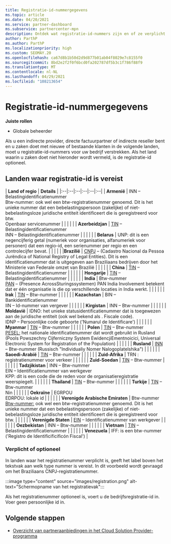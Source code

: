 ```yaml
---
title: Registratie-id-nummergegevens
ms.topic: article
ms.date: 04/20/2021
ms.service: partner-dashboard
ms.subservice: partnercenter-mpn
description: Ontdek wat registratie-id-nummers zijn en of ze verplicht zijn voor uw land.
author: ParthP
ms.author: ParthP
ms.localizationpriority: high
ms.custom: SEOMAY.20
ms.openlocfilehash: ca67d8b1b50d2d9d877b01ab04f8029e7c8155f0
ms.sourcegitcommit: 8bd2e2f2f0f6bcd0fa202787df5b3c1f786f88f9
ms.translationtype: MT
ms.contentlocale: nl-NL
ms.lasthandoff: 04/29/2021
ms.locfileid: "108213654"
---
```

# <a name="registration-id-number-information"></a>Registratie-id-nummergegevens

**Juiste rollen**

- Globale beheerder
 
Als u een indirecte provider, directe factuurpartner of indirecte reseller bent en u zaken doet met nieuwe of bestaande klanten in de volgende landen, moet u registratie-id-nummers voor uw bedrijf verstrekken. Als het land waarin u zaken doet niet hieronder wordt vermeld, is de registratie-id optioneel.

## <a name="countries-where-registration-id-is-required"></a>Landen waar registratie-id is vereist

| **Land of regio** | **Details** |
|:--|:--|:--|:--|:--|:--|
| **Armenië** | INN – Belastingidentificatienummer<br>Btw-nummer: ook wel een btw-registratienummer genoemd. Dit is het unieke nummer dat een bebelastingspersoon (zakelijke) of niet-bebelastingsloze juridische entiteit identificeert die is geregistreerd voor btw.<br>Openbaar servicenummer |  |  | |  |
| **Azerbeidzjan**  | [TIN](http://www.oecd.org/tax/automatic-exchange/crs-implementation-and-assistance/tax-identification-numbers/Azerbaijan-TIN.pdf) – Belastingidentificatienummer<br>INN – Belastingidentificatienummer |  |  |  |  |
| **Belarus**  | UNP: dit is een negencijferig getal (numeriek voor organisaties, alfanumeriek voor personen) dat een regio-id, een serienummer per regio en een controlecijfer bevat. |  |  |  |  |
|**Brazilië** | [CNPJ](http://www.oecd.org/tax/automatic-exchange/crs-implementation-and-assistance/tax-identification-numbers/Brazil-TIN.pdf) – (Cadastro Nacional da Pessoa Jurëndica of National Registry of Legal Entities). Dit is een identificatienummer dat is uitgegeven aan Braziliaans bedrijven door het Ministerie van Federale omzet van Brazilië  |  |  |  |  |
| **China** | [TIN](http://www.oecd.org/tax/automatic-exchange/crs-implementation-and-assistance/tax-identification-numbers/China-TIN.pdf) – Belastingidentificatienummer |  |  |  |  |
| **Hongarije**  | [TIN](http://www.oecd.org/tax/automatic-exchange/crs-implementation-and-assistance/tax-identification-numbers/Hungary-TIN.pdf) – Belastingidentificatienummer |  |  |  |  |
| **India** | Btw-nummer<br>[PAN](http://www.oecd.org/tax/automatic-exchange/crs-implementation-and-assistance/tax-identification-numbers/India-TIN.pdf) – (Presence AcrossSturingssystemen) PAN India Involvement betekent dat er één organisatie is die op verschillende locaties in India werkt. |  |  |  |  |
| **Irak** | [TIN](http://www.oecd.org/tax/automatic-exchange/crs-implementation-and-assistance/tax-identification-numbers/) – Btw-nummer |  |  |  |  |
| **Kazachstan**  | BIN – Bankidentificatienummer<br>IIN – Id-nummer van vergever |  |  |  |  |
| **Kirgistan**  | INN – Btw-nummer |  |  |  |  |
| **Moldavië**  | IDNO: het unieke statusidentificatienummer dat is toegewezen aan de juridische entiteit (ook wel bekend als . Fiscale code).<br>IDNP – Persoonlijke code geboorte ('Numarul de Identificare') |  |  |  |  |
| **Myanmar** | [TIN](http://www.oecd.org/tax/automatic-exchange/crs-implementation-and-assistance/tax-identification-numbers/) – Btw-nummer |  |  |  |  |
| **Polen**  | [TIN](http://www.oecd.org/tax/automatic-exchange/crs-implementation-and-assistance/tax-identification-numbers/Poland-TIN.pdf) – Btw-nummer<br>[PESEL:](http://www.oecd.org/tax/automatic-exchange/crs-implementation-and-assistance/tax-identification-numbers/Poland-TIN.pdf) het nationale identificatienummer dat wordt gebruikt in Rusland (Pools Powszechny Cijferniczny System EwidencjiEmentnoicici, Universal Electronic System for Registration of the Population) |  |  |  |  |
| **Rusland**  | [INN](http://www.oecd.org/tax/automatic-exchange/crs-implementation-and-assistance/tax-identification-numbers/Russia-TIN.pdf) – Btw-nummer (Russisch "Individualiy Nomer Nalogoplatelshika") |  |  |  |  |
| **Saoedi-Arabië** | [TIN](http://www.oecd.org/tax/automatic-exchange/crs-implementation-and-assistance/tax-identification-numbers/Saudi-Arabia-TIN.pdf) – Btw-nummer |  |  |  |  |
| **Zuid-Afrika** | TRN : registratienummer voor verkeer |  |  |  |  |
| **Zuid-Soedan** | [TIN](http://www.oecd.org/tax/automatic-exchange/crs-implementation-and-assistance/tax-identification-numbers/) – Btw-nummer |  |  |  |  |
| **Tadzjikistan**  | INN – Btw-nummer<br>EIN – Identificatienummer van werkgever<br>KPP: dit is een code die de reden voor de organisatieregistratie weerspiegelt. |  |  |  |  |
| **Thailand** | [TIN](http://www.oecd.org/tax/automatic-exchange/crs-implementation-and-assistance/tax-identification-numbers/) – Btw-nummer |  |  |  |  |
| **Turkije** | [TIN](http://www.oecd.org/tax/automatic-exchange/crs-implementation-and-assistance/tax-identification-numbers/Turkey-TIN.pdf) – Btw-nummer<br>Nin |  |  |  |  |
| **Oekraïne**  | EGRPOU<br>EDRPOU: lokale id |  |  |  |  |
| **Verenigde Arabische Emiraten** | Btw-nummer<br>[Btw-nummer:](http://www.oecd.org/tax/automatic-exchange/crs-implementation-and-assistance/tax-identification-numbers/UAE-TIN.pdf) ook wel een btw-registratienummer genoemd. Dit is het unieke nummer dat een bebelastingspersoon (zakelijke) of niet-bebelastingsloze juridische entiteit identificeert die is geregistreerd voor btw. |  |  |  |  |
| **Verenigde Staten** | [EIN](https://irs.ein-forms-gov.com/?keyword=employer%20identification%20number&source=Google&network=o&device=c&devicemodel=&mobile=&adposition%5d&targetid=kwd-81501461534755:loc-190&msclkid=458d3159f6051392f5286e8e75ed79ce) – Identificatienummer van werkgever |  |  |  |  |
| **Oezbekistan**  | INN – Btw-nummer |  |  |  |  |
| **Vietnam** | [TIN](http://www.oecd.org/tax/automatic-exchange/crs-implementation-and-assistance/tax-identification-numbers/) – Belastingidentificatienummer |  |  |  |  |
| **Venezuela** | IFF: is een btw-nummer ('Registro de Identificificificón Fiscal') |  

### <a name="mandatory-or-optional"></a>Verplicht of optioneel
 
In landen waar het registratienummer verplicht is, geeft het label boven het tekstvak aan welk type nummer is vereist.
In dit voorbeeld wordt gevraagd om het Braziliaans CNPJ-registratienummer.

:::image type="content" source="images/registration.png" alt-text="Schermopname van het registratievak":::

Als het registratienummer optioneel is, voert u de bedrijfsregistratie-id in. Voer geen persoonlijke id in.

## <a name="next-steps"></a>Volgende stappen

- [Overzicht van partneraanbiedingen in het Cloud Solution Provider-programma](csp-offers.md)